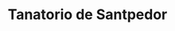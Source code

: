 ---
title: "Tanatorio de Santpedor"
url: /santpedor/tanatorio-de-santpedor/
shop: directores de funerarias
---